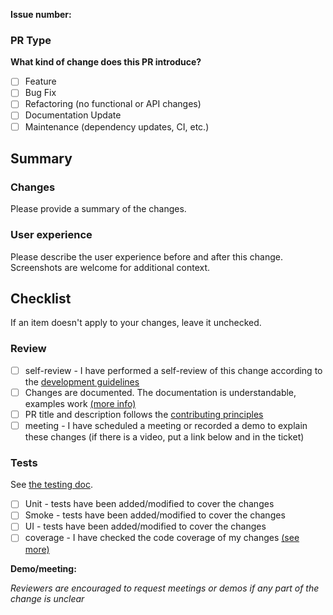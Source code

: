**Issue number:**

### PR Type

**What kind of change does this PR introduce?**
* [ ] Feature
* [ ] Bug Fix
* [ ] Refactoring (no functional or API changes)
* [ ] Documentation Update
* [ ] Maintenance (dependency updates, CI, etc.)

## Summary

### Changes

Please provide a summary of the changes.

### User experience

Please describe the user experience before and after this change. Screenshots are welcome for additional context.

## Checklist

If an item doesn't apply to your changes, leave it unchecked.

### Review

* [ ] self-review - I have performed a self-review of this change according to the [development guidelines](https://splunk.github.io/addonfactory-ucc-generator/contributing/#development-guidelines)
* [ ] Changes are documented. The documentation is understandable, examples work [(more info)](https://splunk.github.io/addonfactory-ucc-generator/contributing/#documentation-guidelines)
* [ ] PR title and description follows the [contributing principles](https://splunk.github.io/addonfactory-ucc-generator/contributing/#pull-requests)
* [ ] meeting - I have scheduled a meeting or recorded a demo to explain these changes (if there is a video, put a link below and in the ticket)

### Tests

See [the testing doc](https://splunk.github.io/addonfactory-ucc-generator/contributing/#build-and-test).

* [ ] Unit - tests have been added/modified to cover the changes
* [ ] Smoke - tests have been added/modified to cover the changes
* [ ] UI - tests have been added/modified to cover the changes
* [ ] coverage - I have checked the code coverage of my changes [(see more)](https://splunk.github.io/addonfactory-ucc-generator/contributing/#checking-the-code-coverage)

**Demo/meeting:**

*Reviewers are encouraged to request meetings or demos if any part of the change is unclear*
